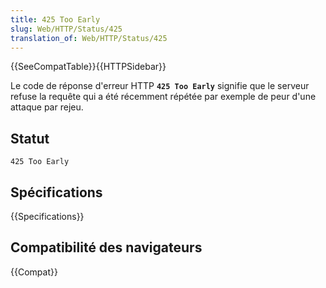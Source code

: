 ```yaml
---
title: 425 Too Early
slug: Web/HTTP/Status/425
translation_of: Web/HTTP/Status/425
---
```


{{SeeCompatTable}}{{HTTPSidebar}}

Le code de réponse d'erreur HTTP **`425 Too Early`** signifie que le serveur refuse la requête qui a été récemment répétée par exemple de peur d'une attaque par rejeu.

## Statut

```
425 Too Early
```

## Spécifications

{{Specifications}}

## Compatibilité des navigateurs

{{Compat}}
